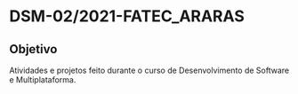 # DSM-02/2021-FATEC_ARARAS

## Objetivo
<p>Atividades e projetos feito durante o curso de Desenvolvimento de Software e Multiplataforma.</p>
